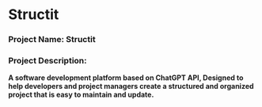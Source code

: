 # **Structit**
### Project Name: Structit
### Project Description:
**A software development platform based on ChatGPT API, Designed to help developers and project managers create a structured and organized project that is easy to maintain and update.**